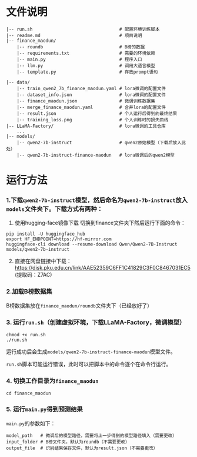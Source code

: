 # 文件说明
```
|-- run.sh                                 # 配置环境训练脚本
|-- readme.md                              # 项目说明
|-- finance_maodun/
    |-- roundb                             # B榜的数据
    |-- requirements.txt                   # 需要的环境依赖
    |-- main.py                            # 程序入口
    |-- llm.py                             # 调用大语言模型
    |-- template.py                        # 存放prompt语句

|-- data/
    |-- train_qwen2_7b_finance_maodun.yaml # lora微调的配置文件
    |-- dataset_info.json                  # lora微调的配置文件
    |-- finance_maodun.json                # 微调训练数据集
    |-- merge_finance_maodun.yaml          # 合并lora的配置文件
    |-- result.json                        # 个人运行后得到的最终结果
    |-- training_loss.png                  # 个人训练时的损失曲线
|-- LLaMA-Factory/                         # lora微调的工具仓库
    ...
|-- models/
    |-- qwen2-7b-instruct                  # qwen2原始模型（下载后放入此处）
    |-- qwen2-7b-instruct-finance-maodun   # lora微调后的qwen2模型
```
# 运行方法

### 1.下载`qwen2-7b-instruct`模型，然后命名为`qwen2-7b-instruct`放入`models`文件夹下。下载方式有两种：
1. 使用hugging-face镜像下载
切换到finance文件夹下然后运行下面的命令：
```
pip install -U huggingface_hub
export HF_ENDPOINT=https://hf-mirror.com
huggingface-cli download --resume-download Qwen/Qwen2-7B-Instruct models/qwen2-7b-instruct
```
2. 直接在网盘链接中下载：<https://disk.pku.edu.cn/link/AAE52359C6FF1C41829C3F0C8467031EC5>(提取码：Z7AC)
### 2.加载B榜数据集
B榜数据集放在`finance_maodun/roundb`文件夹下（已经放好了）

### 3. 运行`run.sh`（创建虚拟环境，下载LLaMA-Factory，微调模型）
```
chmod +x run.sh
./run.sh
```
运行成功后会生成`models/qwen2-7b-instruct-finance-maodun`模型文件。


`run.sh`脚本可能运行错误，此时可以把脚本中的命令逐个在命令行运行。

### 4. 切换工作目录为`finance_maodun`
```
cd finance_maodun
```
### 5. 运行`main.py`得到预测结果
`main.py`的参数如下：
```
model_path   # 微调后的模型路径，需要将上一步得到的模型路径填入（需要更改）
input_folder # B榜文件夹，默认为roundb（不需要更改）
output_file  # 识别结果保存文件，默认为result.json（不需要更改）
```


